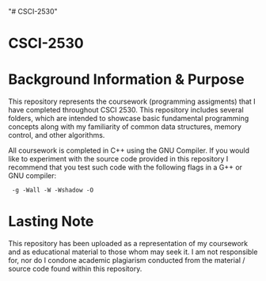 "# CSCI-2530" 
# CSCI-2530
# Background Information & Purpose
This repository represents the coursework (programming assigments) that I have completed throughout CSCI 2530.
This repository includes several folders, which are intended to showcase basic fundamental programming concepts along with
my familiarity of common data structures, memory control, and other algorithms.

All coursework is completed in C++ using the GNU Compiler.
If you would like to experiment with the source code
provided in this repository I recommend that you test
such code with the following flags in a G++ or GNU
compiler:
    
     -g -Wall -W -Wshadow -O
    
# Lasting Note
This repository has been uploaded as a representation of my coursework and
as educational material to those whom may seek it. I am not responsible for, nor
do I condone academic plagiarism conducted from the material / source code found
within this repository.
